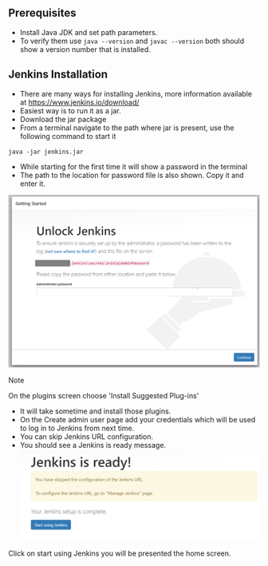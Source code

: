 ## Prerequisites
- Install Java JDK and set path parameters.
- To verify them use `java --version` and `javac --version` both should show a version number that is installed.

## Jenkins Installation
- There are many ways for installing Jenkins, more information available at https://www.jenkins.io/download/
- Easiest way is to run it as a jar.
- Download the jar package
- From a terminal navigate to the path where jar is present, use the following command to start it

```commandline
java -jar jenkins.jar
```
- While starting for the first time it will show a password in the terminal
- The path to the location for password file is also shown. Copy it and enter it.

![Admin Screen](images/admin-pwd.png)

>[!Note]
> On the plugins screen choose 'Install Suggested Plug-ins'

- It will take sometime and install those plugins.
- On the Create admin user page add your credentials which will be used to log in to Jenkins from next time.
- You can skip Jenkins URL configuration.
- You should see a Jenkins is ready message.
![Jenkins Ready](images/Jenkins-ready.png)

Click on start using Jenkins you will be presented the home screen.